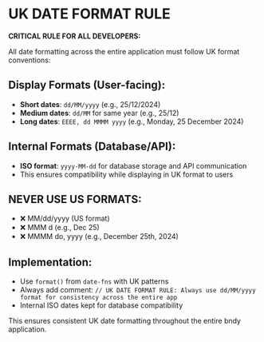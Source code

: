 # UK DATE FORMAT RULE

**CRITICAL RULE FOR ALL DEVELOPERS:**

All date formatting across the entire application must follow UK format conventions:

## Display Formats (User-facing):
- **Short dates**: `dd/MM/yyyy` (e.g., 25/12/2024)
- **Medium dates**: `dd/MM` for same year (e.g., 25/12)
- **Long dates**: `EEEE, dd MMMM yyyy` (e.g., Monday, 25 December 2024)

## Internal Formats (Database/API):
- **ISO format**: `yyyy-MM-dd` for database storage and API communication
- This ensures compatibility while displaying in UK format to users

## NEVER USE US FORMATS:
- ❌ MM/dd/yyyy (US format)
- ❌ MMM d (e.g., Dec 25)
- ❌ MMMM do, yyyy (e.g., December 25th, 2024)

## Implementation:
- Use `format()` from `date-fns` with UK patterns
- Always add comment: `// UK DATE FORMAT RULE: Always use dd/MM/yyyy format for consistency across the entire app`
- Internal ISO dates kept for database compatibility

This ensures consistent UK date formatting throughout the entire bndy application.